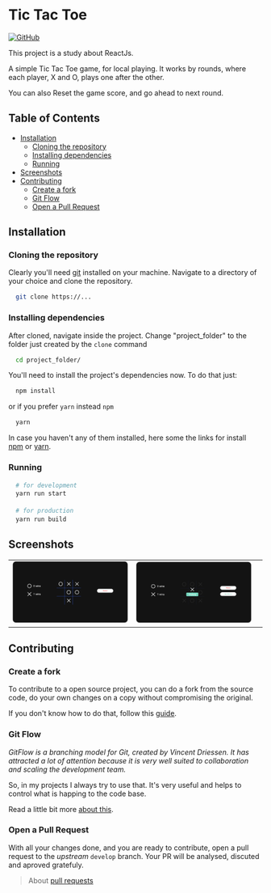 # Tic Tac Toe

[![GitHub](https://img.shields.io/github/license/Gerlison/rjs_tictactoe)](https://github.com/Gerlison/rjs_tictactoe/blob/master/LICENSE)

This project is a study about ReactJs.

A simple Tic Tac Toe game, for local playing. It works by rounds, where each player, X and O, plays one after the other.

You can also Reset the game score, and go ahead to next round.

## Table of Contents

 * [Installation](#installation)
    + [Cloning the repository](#cloning-the-repository)
    + [Installing dependencies](#installing-dependencies)
    + [Running](#running)
 * [Screenshots](#screenshots)
 * [Contributing](#contributing)
    + [Create a fork](#create-a-fork)
    + [Git Flow](#git-flow)
    + [Open a Pull Request](#open-a-pull-request)

## Installation

### Cloning the repository

Clearly you'll need [git](https://git-scm.com/book/en/v2/Getting-Started-Installing-Git) installed on your machine.
Navigate to a directory of your choice and clone the repository.

```bash
  git clone https://...
```

### Installing dependencies

After cloned, navigate inside the project. Change "project_folder" to the folder just created by the `clone` command

```bash
  cd project_folder/
```

You'll need to install the project's dependencies now. To do that just:

```bash
  npm install
```

or if you prefer `yarn` instead `npm`

```bash
  yarn
```

In case you haven't any of them installed, here some the links for install [npm](https://www.npmjs.com/get-npm) or [yarn](https://classic.yarnpkg.com/pt-BR/docs/install/#mac-stable).

### Running

```bash
  # for development
  yarn run start

  # for production
  yarn run build
```

## Screenshots

| | | |
|:-------------------------:|:-------------------------:|:-------------------------:|
|<img width="1604" alt="screen shot 2017-08-07 at 12 18 15 pm" src="./.github/images/screenshot2.png">|<img width="1604" alt="screen shot 2017-08-07 at 12 18 15 pm" src="./.github/images/screenshot1.png">|

## Contributing

### Create a fork

To contribute to a open source project, you can do a fork from the source code, do your own changes on a copy without compromising the original.

If you don't know how to do that, follow this [guide](https://help.github.com/pt/github/getting-started-with-github/fork-a-repo).

### Git Flow

_GitFlow is a branching model for Git, created by Vincent Driessen. It has attracted a lot of attention because it is very well suited to collaboration and scaling the development team._

So, in my projects I always try to use that. It's very useful and helps to control what is happing to the code base.

Read a little bit more [about this](https://datasift.github.io/gitflow/IntroducingGitFlow.html).

### Open a Pull Request

With all your changes done, and you are ready to contribute, open a pull request to the _upstream_ `develop` branch. Your PR will be analysed, discuted and aproved gratefuly.

> About [pull requests](https://help.github.com/pt/github/collaborating-with-issues-and-pull-requests/about-pull-requests)


